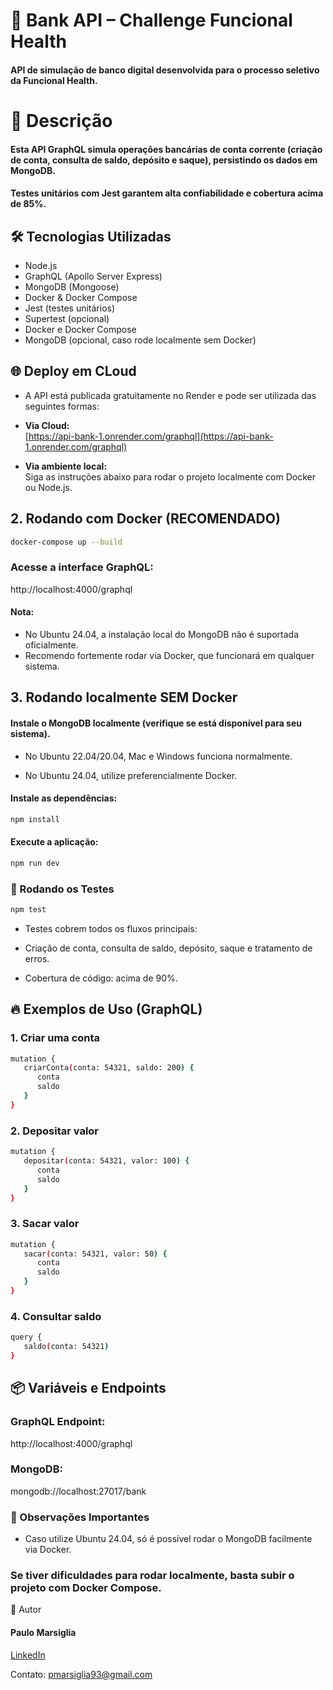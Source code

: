 # 🚀 Bank API – Challenge Funcional Health

#### API de simulação de banco digital desenvolvida para o processo seletivo da Funcional Health.

# 📖 Descrição

#### Esta API GraphQL simula operações bancárias de conta corrente (criação de conta, consulta de saldo, depósito e saque), persistindo os dados em MongoDB.

#### Testes unitários com Jest garantem alta confiabilidade e cobertura acima de 85%.

## 🛠️ Tecnologias Utilizadas

- Node.js
- GraphQL (Apollo Server Express)
- MongoDB (Mongoose)
- Docker & Docker Compose
- Jest (testes unitários)
- Supertest (opcional)
- Docker e Docker Compose
- MongoDB (opcional, caso rode localmente sem Docker)


## 🌐 Deploy em CLoud

- A API está publicada gratuitamente no Render e pode ser utilizada das seguintes formas:

- **Via Cloud:**  
  [https://api-bank-1.onrender.com/graphql](https://api-bank-1.onrender.com/graphql)
- **Via ambiente local:**  
  Siga as instruções abaixo para rodar o projeto localmente com Docker ou Node.js.


## 2. Rodando com Docker (RECOMENDADO)

```bash
docker-compose up --build
```

### Acesse a interface GraphQL:

http://localhost:4000/graphql

#### Nota:

- No Ubuntu 24.04, a instalação local do MongoDB não é suportada oficialmente.
- Recomendo fortemente rodar via Docker, que funcionará em qualquer sistema.

## 3. Rodando localmente SEM Docker

#### Instale o MongoDB localmente (verifique se está disponível para seu sistema).

- No Ubuntu 22.04/20.04, Mac e Windows funciona normalmente.

- No Ubuntu 24.04, utilize preferencialmente Docker.

#### Instale as dependências:

```bash
npm install
```

#### Execute a aplicação:

```bash
npm run dev
```

### 🧪 Rodando os Testes

```bash
npm test
```

- Testes cobrem todos os fluxos principais:
- Criação de conta, consulta de saldo, depósito, saque e tratamento de erros.

- Cobertura de código: acima de 90%.

## 🔥 Exemplos de Uso (GraphQL)

### 1. Criar uma conta

```bash
mutation {
   criarConta(conta: 54321, saldo: 200) {
      conta
      saldo
   }
}
```

### 2. Depositar valor

```bash
mutation {
   depositar(conta: 54321, valor: 100) {
      conta
      saldo
   }
}
```

### 3. Sacar valor

```bash
mutation {
   sacar(conta: 54321, valor: 50) {
      conta
      saldo
   }
}
```

### 4. Consultar saldo

```bash
query {
   saldo(conta: 54321)
}
```

## 📦 Variáveis e Endpoints

### GraphQL Endpoint:

http://localhost:4000/graphql

### MongoDB:

mongodb://localhost:27017/bank

### 📝 Observações Importantes

- Caso utilize Ubuntu 24.04, só é possível rodar o MongoDB facilmente via Docker.

### Se tiver dificuldades para rodar localmente, basta subir o projeto com Docker Compose.

👤 Autor

#### Paulo Marsiglia

[LinkedIn](https://www.linkedin.com/in/paulomarsiglia/)

Contato: pmarsiglia93@gmail.com
